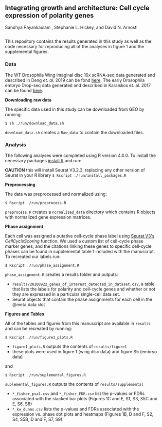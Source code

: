 ## Integrating growth and architecture: Cell cycle expression of polarity genes
Sandhya Payankaulam , Stephanie L. Hickey, and David N. Arnosti
##

This repository contains the results generated in this study as well as the code necessary for reproducing all of the analyses in figure 1 and the supplemental figures.

### Data
The WT Drosophila Wing imaginal disc 10x scRNA-seq data generated and described in Deng *et. al.* 2019 can be fond [here](https://www.ncbi.nlm.nih.gov/geo/query/acc.cgi?acc=GSM3902311). The early Drosophila embryo Drop-seq data generated and described in Karaiskos et. al. 2017 can be found [here](https://www.ncbi.nlm.nih.gov/geo/query/acc.cgi). 

**Downloading raw data**

The specific data used in this study can be downloaded from GEO by running:

`$ sh ./run/download_data.sh`

`download_data.sh` creates a `Raw_data` to contain the downloaded files.

### Analysis

The following analyses were completed using R version 4.0.0. To install the necessary packages [install R](https://www.r-project.org/) and run:

**CAUTION** this will install Seurat V3.2.3, replacing any other version of Seurat in your R library
`$ Rscript ./run/install_packages.R`

**Preprocessing**

The data was preprocessed and normalized using:

`$ Rscript ./run/preprocess.R`

`preprocess.R` creates a `normalized_data` directory which contains R objects with normalized gene expression matrices.

**Phase assignment**

Each cell was assigned a putative cell-cycle phase label using [Seurat V3's](https://satijalab.org/seurat/) *CellCycleScoring* function. We used a custom list of cell-cycle phase marker genes, and the citations linking these genes to specific cell-cycle phases can be found in supplemental table 1 included with the manuscript. To recreated our labels run:

`$ Rscript ./run/phase_assignment.R`

`phase_assignment.R` creates a results folder and outputs:
- `results/20200922_genes_of_interest_detected_in_dataset.csv`, a table that lists the labels for polarity and cell-cycle genes and whether or not they are expressed in a particular single-cell data set. 
- Seurat objects that contain the phase assignments for each cell in the @meta.data slot

**Figures and Tables**

All of the tables and figures from this manuscript are available in `results` and can be recreated by running:

`$ Rscript ./run/figure1_plots.R`

- `figure1_plots.R` outputs the contents of `results/figure1`
- these plots were used in figure 1 (wing disc data) and figure S5 (embryo data)

and 

`$ Rscript ./run/suplemental_figures.R`

`suplemental_figures.R` outputs the contents of `results/supplemental`
- `*_fisher_pval.csv` and `*_fisher_FDR.csv` list the p-values or FDRs associated with the stacked bar plots (Figures 1C and E, S1, S3, S5C and E, S6, S8)
- `*_kw_dunns.csv` lists the p-values and FDRs associated with the expression vs. phase dot plots and heatmaps (Figures 1B, D and F, S2, S4, S5B, D and F, S7, S9)


